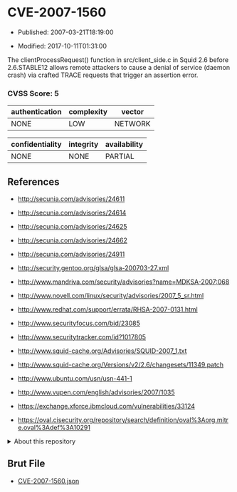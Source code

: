 # CVE-2007-1560

- Published: 2007-03-21T18:19:00

- Modified: 2017-10-11T01:31:00

The clientProcessRequest() function in src/client_side.c in Squid 2.6 before 2.6.STABLE12 allows remote attackers to cause a denial of service (daemon crash) via crafted TRACE requests that trigger an assertion error.

### CVSS Score: **5**

| authentication | complexity | vector |
| --- | --- | --- |
| NONE | LOW | NETWORK |

| confidentiality | integrity | availability |
| --- | --- | --- |
| NONE | NONE | PARTIAL |

## References

* http://secunia.com/advisories/24611

* http://secunia.com/advisories/24614

* http://secunia.com/advisories/24625

* http://secunia.com/advisories/24662

* http://secunia.com/advisories/24911

* http://security.gentoo.org/glsa/glsa-200703-27.xml

* http://www.mandriva.com/security/advisories?name=MDKSA-2007:068

* http://www.novell.com/linux/security/advisories/2007_5_sr.html

* http://www.redhat.com/support/errata/RHSA-2007-0131.html

* http://www.securityfocus.com/bid/23085

* http://www.securitytracker.com/id?1017805

* http://www.squid-cache.org/Advisories/SQUID-2007_1.txt

* http://www.squid-cache.org/Versions/v2/2.6/changesets/11349.patch

* http://www.ubuntu.com/usn/usn-441-1

* http://www.vupen.com/english/advisories/2007/1035

* https://exchange.xforce.ibmcloud.com/vulnerabilities/33124

* https://oval.cisecurity.org/repository/search/definition/oval%3Aorg.mitre.oval%3Adef%3A10291

<details>
<summary>About this repository</summary> 

  This repository is part of the project [Live Hack CVE](https://github.com/Live-Hack-CVE). Main website can be found [www.live-hack.org](https://www.live-hack.org) 
  
  Made by [Sn0wAlice](https://github.com/Sn0wAlice) for the people that care about security and need to have a feed of the latest CVEs. Hope you enjoy it, don't forget to star the repo and follow me on [Twitter](https://twitter.com/Sn0wAlice) and [Github](https://github.com/Sn0wAlice). And that is my [personnal website](https://www.alice-snow.me/)

  - [Home Page](https://github.com/Live-Hack-CVE)
  - [Framework](https://github.com/Live-Hack-CVE/cve-framework)
  - [CVE database](https://github.com/Live-Hack-CVE/full_database)
  - [Changelog](https://github.com/Live-Hack-CVE/Changelog)
</details>

## Brut File

* [CVE-2007-1560.json](https://raw.githubusercontent.com/Live-Hack-CVE/full_database/main/cves/2007/CVE-2007-1560.json)

